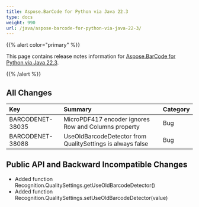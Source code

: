 ```yaml
---
title: Aspose.BarCode for Python via Java 22.3
type: docs
weight: 990
url: /java/aspose-barcode-for-python-via-java-22-3/
---
```


{{% alert color="primary" %}} 

This page contains release notes information for [Aspose.BarCode for Python via Java 22.3](https://downloads.aspose.com/barcode/pythonjava/new-releases/aspose.barcode-for-python-via-java-22.3/).

{{% /alert %}} 
## **All Changes**

|**Key**|**Summary**|**Category**|
| :- | :- | :- |
BARCODENET-38035|MicroPDF417 encoder ignores Row and Columns property|Bug|
|BARCODENET-38088|UseOldBarcodeDetector from QualitySettings is always false|Bug|

## **Public API and Backward Incompatible Changes**
- Added function Recognition.QualitySettings.getUseOldBarcodeDetector()
- Added function Recognition.QualitySettings.setUseOldBarcodeDetector(value)
